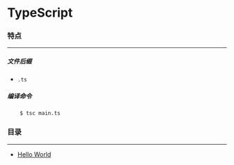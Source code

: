 TypeScript
===

### 特点
---
##### 文件后缀
* `.ts`

##### 编译命令
```
	$ tsc main.ts
```

### 目录
---
* [Hello World](https://github.com/PFei-He/Language-Study-Note/tree/master/TypeScript/Hello%20World)
